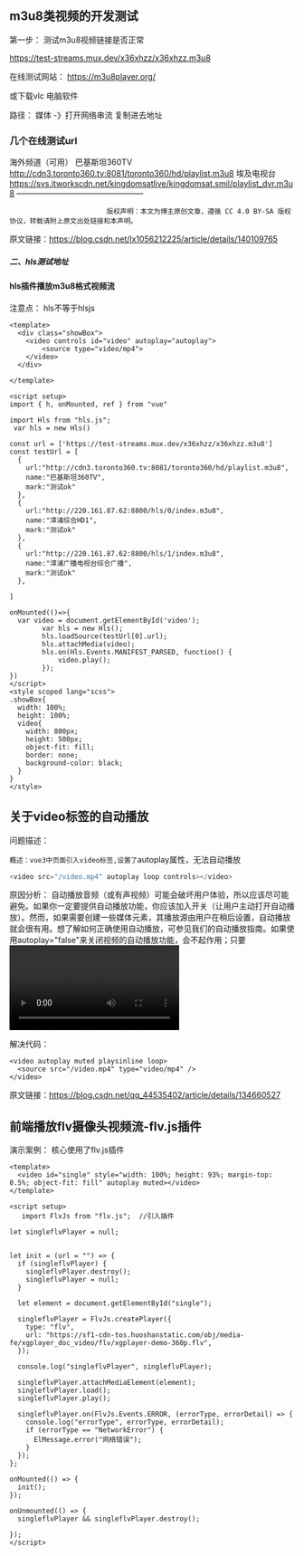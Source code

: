 ## m3u8类视频的开发测试

第一步： 测试m3u8视频链接是否正常

https://test-streams.mux.dev/x36xhzz/x36xhzz.m3u8

在线测试网站： https://m3u8player.org/

或下载vlc 电脑软件 

路径： 媒体 -》打开网络串流    复制进去地址



### 几个在线测试url

海外频道（可用）
巴基斯坦360TV http://cdn3.toronto360.tv:8081/toronto360/hd/playlist.m3u8
埃及电视台 https://svs.itworkscdn.net/kingdomsatlive/kingdomsat.smil/playlist_dvr.m3u8
————————————————

                            版权声明：本文为博主原创文章，遵循 CC 4.0 BY-SA 版权协议，转载请附上原文出处链接和本声明。

原文链接：https://blog.csdn.net/lx1056212225/article/details/140109765

##### 二、hls测试地址

#### hls插件播放m3u8格式视频流

注意点： hls不等于hlsjs

```vue
<template>
  <div class="showBox">
    <video controls id="video" autoplay="autoplay">
        <source type="video/mp4">
    </video>
  </div>

</template>

<script setup>
import { h, onMounted, ref } from "vue"
    
import Hls from "hls.js";
 var hls = new Hls()   
 
const url = ['https://test-streams.mux.dev/x36xhzz/x36xhzz.m3u8']
const testUrl = [
  {
    url:"http://cdn3.toronto360.tv:8081/toronto360/hd/playlist.m3u8",
    name:"巴基斯坦360TV",
    mark:"测试ok"
  },
  {
    url:"http://220.161.87.62:8800/hls/0/index.m3u8",
    name:"漳浦综合HD1",
    mark:"测试ok"
  },
  {
    url:"http://220.161.87.62:8800/hls/1/index.m3u8",
    name:"漳浦广播电视台综合广播",
    mark:"测试ok"
  },

]

onMounted(()=>{
  var video = document.getElementById('video');
        var hls = new Hls();
        hls.loadSource(testUrl[0].url);
        hls.attachMedia(video);
        hls.on(Hls.Events.MANIFEST_PARSED, function() {
            video.play();
        });
})
</script>
<style scoped lang="scss">
.showBox{
  width: 100%;
  height: 100%;  
  video{
    width: 800px;
    height: 500px;
    object-fit: fill;
    border: none;
    background-color: black;
  }
}
</style>
```



## 关于video标签的自动播放

问题描述：

`概述：vue3中页面引入video标签,设置了`autoplay属性，无法自动播放

```TypeScript
<video src="/video.mp4" autoplay loop controls></video>
```

原因分析：
自动播放音频（或有声视频）可能会破坏用户体验，所以应该尽可能避免。如果你一定要提供自动播放功能，你应该加入开关（让用户主动打开自动播放）。然而，如果需要创建一些媒体元素，其播放源由用户在稍后设置，自动播放就会很有用。想了解如何正确使用自动播放，可参见我们的自动播放指南。如果使用autoplay="false"来关闭视频的自动播放功能，会不起作用；只要<video>标签中有autoplay属性，视频就会自动播放。要移除自动播放，需要完全删除该属性。**在某些浏览器（例如Chrome70.0)中，如果没有设置muted属性，autoplay将不会生效**。

解决代码：
```vue
<video autoplay muted playsinline loop>
  <source src="/video.mp4" type="video/mp4" />
</video>
```

原文链接：https://blog.csdn.net/qq_44535402/article/details/134660527







## 前端播放flv摄像头视频流-flv.js插件

演示案例：  核心使用了flv.js插件

```vue
<template>
  <video id="single" style="width: 100%; height: 93%; margin-top: 0.5%; object-fit: fill" autoplay muted></video>
</template>

<script setup>
   import FlvJs from "flv.js";  //引入插件

let singleflvPlayer = null;


let init = (url = "") => {
  if (singleflvPlayer) {
    singleflvPlayer.destroy();
    singleflvPlayer = null;
  }

  let element = document.getElementById("single");

  singleflvPlayer = FlvJs.createPlayer({
    type: "flv",
    url: "https://sf1-cdn-tos.huoshanstatic.com/obj/media-fe/xgplayer_doc_video/flv/xgplayer-demo-360p.flv",
  });

  console.log("singleflvPlayer", singleflvPlayer);

  singleflvPlayer.attachMediaElement(element);
  singleflvPlayer.load();
  singleflvPlayer.play();

  singleflvPlayer.on(FlvJs.Events.ERROR, (errorType, errorDetail) => {
    console.log("errorType", errorType, errorDetail);
    if (errorType == "NetworkError") {
      ElMessage.error("网络错误");
    }
  });
};

onMounted(() => {
  init();
});

onUnmounted(() => {
  singleflvPlayer && singleflvPlayer.destroy();

});
</script>

```



